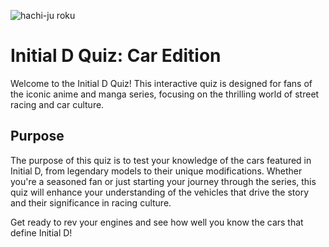 ![hachi-ju roku](https://github.com/Adornadowilliam2/quiz-initiald-cars/blob/main/media/ae86toyotatrueno.png?raw=true)
# Initial D Quiz: Car Edition

Welcome to the Initial D Quiz! This interactive quiz is designed for fans of the iconic anime and manga series, focusing on the thrilling world of street racing and car culture.

## Purpose
The purpose of this quiz is to test your knowledge of the cars featured in Initial D, from legendary models to their unique modifications. Whether you're a seasoned fan or just starting your journey through the series, this quiz will enhance your understanding of the vehicles that drive the story and their significance in racing culture.

Get ready to rev your engines and see how well you know the cars that define Initial D!
